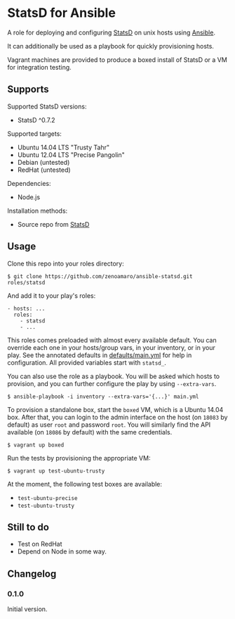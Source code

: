 StatsD for Ansible
======================
A role for deploying and configuring [StatsD](http://statsd.com) on unix hosts using [Ansible](http://www.ansibleworks.com).

It can additionally be used as a playbook for quickly provisioning hosts.

Vagrant machines are provided to produce a boxed install of StatsD or a VM for integration testing.


Supports
--------
Supported StatsD versions:
- StatsD ^0.7.2

Supported targets:
- Ubuntu 14.04 LTS "Trusty Tahr"
- Ubuntu 12.04 LTS "Precise Pangolin"
- Debian (untested)
- RedHat (untested)

Dependencies:
- Node.js

Installation methods:
- Source repo from [StatsD](https://github.com/etsy/statsd/)


Usage
-----
Clone this repo into your roles directory:

    $ git clone https://github.com/zenoamaro/ansible-statsd.git roles/statsd

And add it to your play's roles:

    - hosts: ...
      roles:
        - statsd
        - ...

This roles comes preloaded with almost every available default. You can override each one in your hosts/group vars, in your inventory, or in your play. See the annotated defaults in [defaults/main.yml](defaults/main.yml) for help in configuration. All provided variables start with `statsd_`.

You can also use the role as a playbook. You will be asked which hosts to provision, and you can further configure the play by using `--extra-vars`.

    $ ansible-playbook -i inventory --extra-vars='{...}' main.yml

To provision a standalone box, start the `boxed` VM, which is a Ubuntu 14.04 box. After that, you can login to the admin interface on the host (on `18083` by default) as user `root` and password `root`. You will similarly find the API available (on `18086` by default) with the same credentials.

    $ vagrant up boxed

Run the tests by provisioning the appropriate VM:

    $ vagrant up test-ubuntu-trusty

At the moment, the following test boxes are available:

- `test-ubuntu-precise`
- `test-ubuntu-trusty`


Still to do
-----------
- Test on RedHat
- Depend on Node in some way.


Changelog
---------
### 0.1.0
Initial version.

